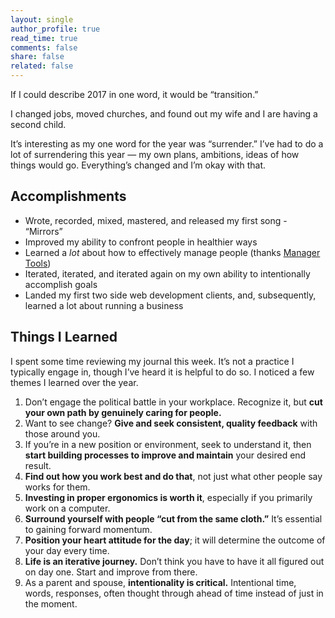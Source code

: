 ```yaml
---
layout: single
author_profile: true
read_time: true
comments: false
share: false
related: false
---
```


If I could describe 2017 in one word, it would be “transition.” 

I changed jobs, moved churches, and found out my wife and I are having a second child.

It’s interesting as my one word for the year was “surrender.” I’ve had to do a lot of surrendering this year — my own plans, ambitions, ideas of how things would go.  Everything’s changed and I’m okay with that.

## Accomplishments
* Wrote, recorded, mixed, mastered, and released my first song - “Mirrors”
* Improved my ability to confront people in healthier ways
* Learned a *lot* about how to effectively manage people (thanks [Manager Tools](http://manager-tools.com))
* Iterated, iterated, and iterated again on my own ability to intentionally accomplish goals
* Landed my first two side web development clients, and, subsequently, learned a lot about running a business

## Things I Learned
I spent some time reviewing my journal this week. It’s not a practice I typically engage in, though I’ve heard it is helpful to do so. I noticed a few themes I learned over the year. 

1. Don’t engage the political battle in your workplace. Recognize it, but **cut your own path by genuinely caring for people.**
2. Want to see change? **Give and seek consistent, quality feedback** with those around you.
3. If you’re in a new position or environment, seek to understand it, then **start building processes to improve and maintain** your desired end result.
4. **Find out how you work best and do that**, not just what other people say works for them.
5. **Investing in proper ergonomics is worth it**, especially if you primarily work on a computer.
6. **Surround yourself with people “cut from the same cloth.”** It’s essential to gaining forward momentum.
7. **Position your heart attitude for the day**; it will determine the outcome of your day every time.
8. **Life is an iterative journey.** Don’t think you have to have it all figured out on day one. Start and improve from there.
9. As a parent and spouse, **intentionality is critical.** Intentional time, words, responses, often thought through ahead of time instead of just in the moment.

